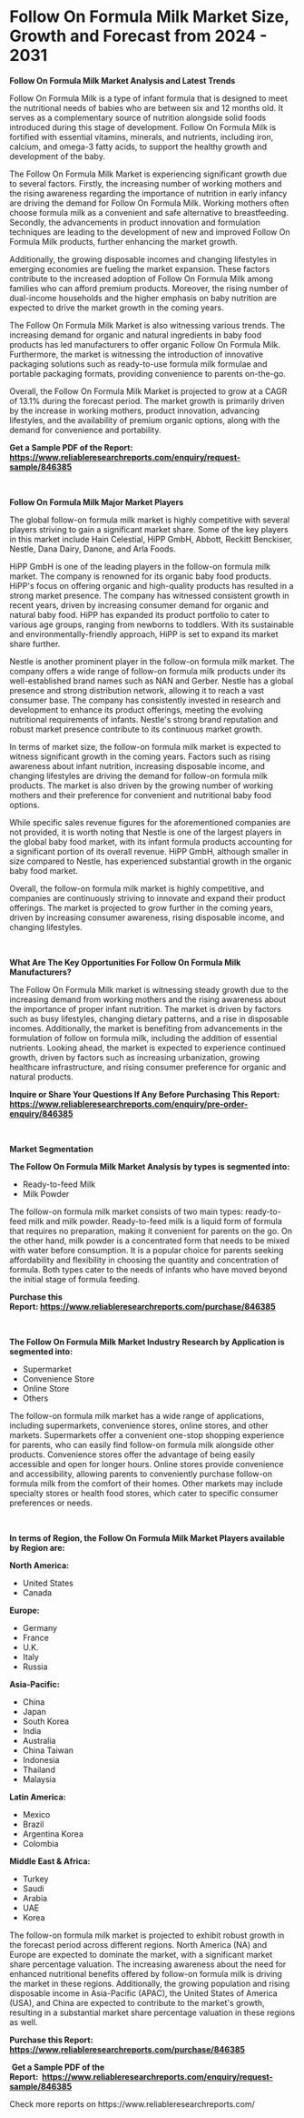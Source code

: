 <p><h1>Follow On Formula Milk Market Size, Growth and Forecast from 2024 - 2031</h1></p><p><strong>Follow On Formula Milk Market Analysis and Latest Trends</strong></p>
<p><p>Follow On Formula Milk is a type of infant formula that is designed to meet the nutritional needs of babies who are between six and 12 months old. It serves as a complementary source of nutrition alongside solid foods introduced during this stage of development. Follow On Formula Milk is fortified with essential vitamins, minerals, and nutrients, including iron, calcium, and omega-3 fatty acids, to support the healthy growth and development of the baby.</p><p>The Follow On Formula Milk Market is experiencing significant growth due to several factors. Firstly, the increasing number of working mothers and the rising awareness regarding the importance of nutrition in early infancy are driving the demand for Follow On Formula Milk. Working mothers often choose formula milk as a convenient and safe alternative to breastfeeding. Secondly, the advancements in product innovation and formulation techniques are leading to the development of new and improved Follow On Formula Milk products, further enhancing the market growth.</p><p>Additionally, the growing disposable incomes and changing lifestyles in emerging economies are fueling the market expansion. These factors contribute to the increased adoption of Follow On Formula Milk among families who can afford premium products. Moreover, the rising number of dual-income households and the higher emphasis on baby nutrition are expected to drive the market growth in the coming years.</p><p>The Follow On Formula Milk Market is also witnessing various trends. The increasing demand for organic and natural ingredients in baby food products has led manufacturers to offer organic Follow On Formula Milk. Furthermore, the market is witnessing the introduction of innovative packaging solutions such as ready-to-use formula milk formulae and portable packaging formats, providing convenience to parents on-the-go.</p><p>Overall, the Follow On Formula Milk Market is projected to grow at a CAGR of 13.1% during the forecast period. The market growth is primarily driven by the increase in working mothers, product innovation, advancing lifestyles, and the availability of premium organic options, along with the demand for convenience and portability.</p></p>
<p><strong>Get a Sample PDF of the Report:&nbsp; <a href="https://www.reliableresearchreports.com/enquiry/request-sample/846385">https://www.reliableresearchreports.com/enquiry/request-sample/846385</a></strong></p>
<p>&nbsp;</p>
<p><strong>Follow On Formula Milk Major Market Players</strong></p>
<p><p>The global follow-on formula milk market is highly competitive with several players striving to gain a significant market share. Some of the key players in this market include Hain Celestial, HiPP GmbH, Abbott, Reckitt Benckiser, Nestle, Dana Dairy, Danone, and Arla Foods.</p><p>HiPP GmbH is one of the leading players in the follow-on formula milk market. The company is renowned for its organic baby food products. HiPP's focus on offering organic and high-quality products has resulted in a strong market presence. The company has witnessed consistent growth in recent years, driven by increasing consumer demand for organic and natural baby food. HiPP has expanded its product portfolio to cater to various age groups, ranging from newborns to toddlers. With its sustainable and environmentally-friendly approach, HiPP is set to expand its market share further.</p><p>Nestle is another prominent player in the follow-on formula milk market. The company offers a wide range of follow-on formula milk products under its well-established brand names such as NAN and Gerber. Nestle has a global presence and strong distribution network, allowing it to reach a vast consumer base. The company has consistently invested in research and development to enhance its product offerings, meeting the evolving nutritional requirements of infants. Nestle's strong brand reputation and robust market presence contribute to its continuous market growth.</p><p>In terms of market size, the follow-on formula milk market is expected to witness significant growth in the coming years. Factors such as rising awareness about infant nutrition, increasing disposable income, and changing lifestyles are driving the demand for follow-on formula milk products. The market is also driven by the growing number of working mothers and their preference for convenient and nutritional baby food options.</p><p>While specific sales revenue figures for the aforementioned companies are not provided, it is worth noting that Nestle is one of the largest players in the global baby food market, with its infant formula products accounting for a significant portion of its overall revenue. HiPP GmbH, although smaller in size compared to Nestle, has experienced substantial growth in the organic baby food market.</p><p>Overall, the follow-on formula milk market is highly competitive, and companies are continuously striving to innovate and expand their product offerings. The market is projected to grow further in the coming years, driven by increasing consumer awareness, rising disposable income, and changing lifestyles.</p></p>
<p>&nbsp;</p>
<p><strong>What Are The Key Opportunities For Follow On Formula Milk Manufacturers?</strong></p>
<p><p>The Follow On Formula Milk market is witnessing steady growth due to the increasing demand from working mothers and the rising awareness about the importance of proper infant nutrition. The market is driven by factors such as busy lifestyles, changing dietary patterns, and a rise in disposable incomes. Additionally, the market is benefiting from advancements in the formulation of follow on formula milk, including the addition of essential nutrients. Looking ahead, the market is expected to experience continued growth, driven by factors such as increasing urbanization, growing healthcare infrastructure, and rising consumer preference for organic and natural products.</p></p>
<p><strong>Inquire or Share Your Questions If Any Before Purchasing This Report: <a href="https://www.reliableresearchreports.com/enquiry/pre-order-enquiry/846385">https://www.reliableresearchreports.com/enquiry/pre-order-enquiry/846385</a></strong></p>
<p>&nbsp;</p>
<p><strong>Market Segmentation</strong></p>
<p><strong>The Follow On Formula Milk Market Analysis by types is segmented into:</strong></p>
<p><ul><li>Ready-to-feed Milk</li><li>Milk Powder</li></ul></p>
<p><p>The follow-on formula milk market consists of two main types: ready-to-feed milk and milk powder. Ready-to-feed milk is a liquid form of formula that requires no preparation, making it convenient for parents on the go. On the other hand, milk powder is a concentrated form that needs to be mixed with water before consumption. It is a popular choice for parents seeking affordability and flexibility in choosing the quantity and concentration of formula. Both types cater to the needs of infants who have moved beyond the initial stage of formula feeding.</p></p>
<p><strong>Purchase this Report:&nbsp;<a href="https://www.reliableresearchreports.com/purchase/846385">https://www.reliableresearchreports.com/purchase/846385</a></strong></p>
<p>&nbsp;</p>
<p><strong>The Follow On Formula Milk Market Industry Research by Application is segmented into:</strong></p>
<p><ul><li>Supermarket</li><li>Convenience Store</li><li>Online Store</li><li>Others</li></ul></p>
<p><p>The follow-on formula milk market has a wide range of applications, including supermarkets, convenience stores, online stores, and other markets. Supermarkets offer a convenient one-stop shopping experience for parents, who can easily find follow-on formula milk alongside other products. Convenience stores offer the advantage of being easily accessible and open for longer hours. Online stores provide convenience and accessibility, allowing parents to conveniently purchase follow-on formula milk from the comfort of their homes. Other markets may include specialty stores or health food stores, which cater to specific consumer preferences or needs.</p></p>
<p>&nbsp;</p>
<p><strong>In terms of Region, the Follow On Formula Milk Market Players available by Region are:</strong></p>
<p>
    <p> <strong> North America: </strong>
        <ul>
            <li>United States</li>
            <li>Canada</li>
        </ul>
        </p> 
    <p> <strong> Europe: </strong>
        <ul>
            <li>Germany</li>
            <li>France</li>
            <li>U.K.</li>
            <li>Italy</li>
            <li>Russia</li>
        </ul>
        </p> 
    <p> <strong> Asia-Pacific: </strong>
        <ul>
            <li>China</li>
            <li>Japan</li>
            <li>South Korea</li>
            <li>India</li>
            <li>Australia</li>
            <li>China Taiwan</li>
            <li>Indonesia</li>
            <li>Thailand</li>
            <li>Malaysia</li>
        </ul>
        </p> 
    <p> <strong> Latin America: </strong>
        <ul>
            <li>Mexico</li>
            <li>Brazil</li>
            <li>Argentina Korea</li>
            <li>Colombia</li>
        </ul>
        </p> 
    <p> <strong> Middle East & Africa: </strong>
        <ul>
            <li>Turkey</li>
            <li>Saudi</li>
            <li>Arabia</li>
            <li>UAE</li>
            <li>Korea</li>
        </ul>
    </p>
    </p>
<p><p>The follow-on formula milk market is projected to exhibit robust growth in the forecast period across different regions. North America (NA) and Europe are expected to dominate the market, with a significant market share percentage valuation. The increasing awareness about the need for enhanced nutritional benefits offered by follow-on formula milk is driving the market in these regions. Additionally, the growing population and rising disposable income in Asia-Pacific (APAC), the United States of America (USA), and China are expected to contribute to the market's growth, resulting in a substantial market share percentage valuation in these regions as well.</p></p>
<p><strong>Purchase this Report: <a href="https://www.reliableresearchreports.com/purchase/846385">https://www.reliableresearchreports.com/purchase/846385</a></strong></p>
<p>&nbsp;<strong>Get a Sample PDF of the Report:&nbsp;&nbsp;<a href="https://www.reliableresearchreports.com/enquiry/request-sample/846385">https://www.reliableresearchreports.com/enquiry/request-sample/846385</a></strong></p>
<p><strong></strong></p>
<p>Check more reports on https://www.reliableresearchreports.com/</p>